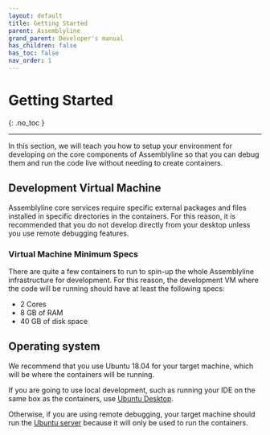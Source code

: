 ```yaml
---
layout: default
title: Getting Started
parent: Assemblyline
grand_parent: Developer's manual
has_children: false
has_toc: false
nav_order: 1
---
```


# Getting Started
{: .no_toc }

---

In this section, we will teach you how to setup your environment for developing on the core components of Assemblyline so that you can debug them and run the code live without needing to create containers.

## Development Virtual Machine

Assemblyline core services require specific external packages and files installed in specific directories in the containers. For this reason, it is recommended that you do not develop directly from your desktop unless you use remote debugging features. 

### Virtual Machine Minimum Specs

There are quite a few containers to run to spin-up the whole Assemblyline infrastructure for development. For this reason, the development VM where the code will be running should have at least the following specs:

 - 2 Cores
 - 8 GB of RAM
 - 40 GB of disk space

## Operating system 

We recommend that you use Ubuntu 18.04 for your target machine, which will be where the containers will be running. 

If you are going to use local development, such as running your IDE on the same box as the containers, use [Ubuntu Desktop](http://releases.ubuntu.com/18.04.4/ubuntu-18.04.4-desktop-amd64.iso).

Otherwise, if you are using remote debugging, your target machine should run the [Ubuntu server](http://releases.ubuntu.com/18.04.4/ubuntu-18.04.4-live-server-amd64.iso) because it will only be used to run the containers.

